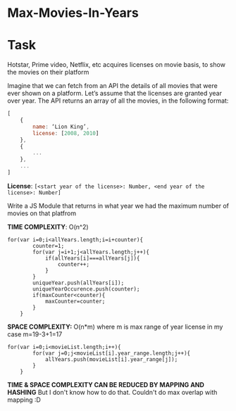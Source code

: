 # Max-Movies-In-Years


# Task

Hotstar, Prime video, Netflix, etc acquires licenses on movie basis, to show the movies on their platform

Imagine that we can fetch from an API the details of all movies that were ever shown on a platform. Let’s assume that the licenses are granted year over year. The API returns an array of all the movies, in the following format:


```js
[
    {
        name: ‘Lion King’,
        license: [2008, 2010]
    },
    {
        ... 
    },
    ...
]
```

**License**: `[<start year of the license>: Number, <end year of the license>: Number]`

Write a JS Module that returns in what year we had the maximum number of movies on that platfrom

**TIME COMPLEXITY**: O(n^2)

```
for(var i=0;i<allYears.length;i=i+counter){
		counter=1;
		for(var j=i+1;j<allYears.length;j++){
			if(allYears[i]===allYears[j]){
				counter++;
			}
		}
		uniqueYear.push(allYears[i]);
		uniqueYearOccurence.push(counter);
		if(maxCounter<counter){
			maxCounter=counter;
		}
	}
 ``` 
    
**SPACE COMPLEXITY:** O(n*m)
where m is max range of year license
in my case m=19-3+1=17
```
for(var i=0;i<movieList.length;i++){
		for(var j=0;j<movieList[i].year_range.length;j++){
			allYears.push(movieList[i].year_range[j]);
		}
	}
```

**TIME & SPACE COMPLEXITY CAN BE REDUCED BY MAPPING AND HASHING**
But I don't know how to do that. Couldn't do max overlap with mapping :D
